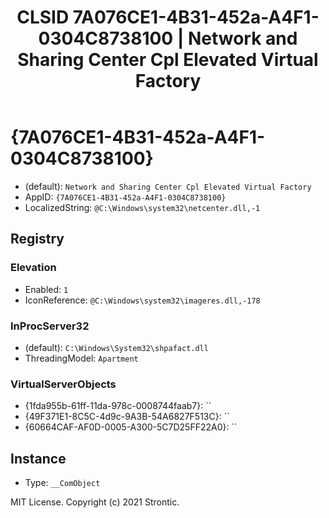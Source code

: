 ﻿---
title: "CLSID 7A076CE1-4B31-452a-A4F1-0304C8738100 | Network and Sharing Center Cpl Elevated Virtual Factory"
excerpt: What is COM-Object CLSID 7A076CE1-4B31-452a-A4F1-0304C8738100?
---

# {7A076CE1-4B31-452a-A4F1-0304C8738100}

* (default): `Network and Sharing Center Cpl Elevated Virtual Factory`
* AppID: `{7A076CE1-4B31-452a-A4F1-0304C8738100}`
* LocalizedString: `@C:\Windows\system32\netcenter.dll,-1`

## Registry


### Elevation

* Enabled: `1`
* IconReference: `@C:\Windows\system32\imageres.dll,-178`

### InProcServer32

* (default): `C:\Windows\System32\shpafact.dll`
* ThreadingModel: `Apartment`

### VirtualServerObjects

* {1fda955b-61ff-11da-978c-0008744faab7}: ``
* {49F371E1-8C5C-4d9c-9A3B-54A6827F513C}: ``
* {60664CAF-AF0D-0005-A300-5C7D25FF22A0}: ``

## Instance

* Type: `__ComObject`

MIT License. Copyright (c) 2021 Strontic.


